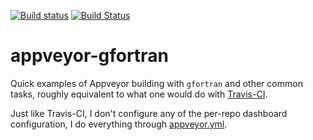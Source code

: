 [![Build status](https://ci.appveyor.com/api/projects/status/2ii31f21pg3duips?svg=true)](https://ci.appveyor.com/project/scivision/appveyor-gfortran)
[![Build Status](https://travis-ci.org/scivision/appveyor-gfortran.svg?branch=master)](https://travis-ci.org/scivision/appveyor-gfortran)
# appveyor-gfortran

Quick examples of Appveyor building with `gfortran` and other common tasks, roughly equivalent to what one would do with 
[Travis-CI](https://www.scivision.co/travis-ci-examples/).

Just like Travis-CI, I don't configure any of the per-repo dashboard configuration, I do everything through [appveyor.yml](appveyor.yml).

